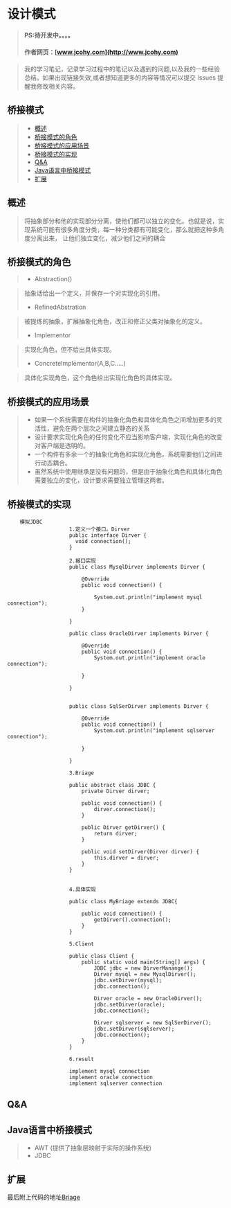 
#  设计模式
> #### PS:待开发中。。。。
> #### 作者网页：[www.jcohy.com](http://www.jcohy.com)  	

>  我的学习笔记，记录学习过程中的笔记以及遇到的问题,以及我的一些经验总结。如果出现链接失效,或者想知道更多的内容等情况可以提交 Issues 提醒我修改相关内容。

## 桥接模式
> * [概述](#gaishu)
> * [桥接模式的角色](#role)
> * [桥接模式的应用场景](#sign)
> * [桥接模式的实现](#shixian)
> * [Q&A](#qa)
> * [Java语言中桥接模式](#java)
> * [扩展](#kuozhan)

<p id="gaishu">

##  概述

>  将抽象部分和他的实现部分分离，使他们都可以独立的变化。也就是说，实现系统可能有很多角度分类，每一种分类都有可能变化，那么就把这种多角度分离出来，
>  让他们独立变化，减少他们之间的耦合


<p id="role">

## 桥接模式的角色

>  *  Abstraction()

>   抽象话给出一个定义，并保存一个对实现化的引用。
>  *  RefinedAbstration

>  被提炼的抽象，扩展抽象化角色，改正和修正父类对抽象化的定义。
>  *  Implementor

>   实现化角色，但不给出具体实现。
>  *  ConcreteImplementor(A,B,C.....)

>  具体化实现角色，这个角色给出实现化角色的具体实现。
<p id="sign">

##  桥接模式的应用场景

>  *  如果一个系统需要在构件的抽象化角色和具体化角色之间增加更多的灵活性，避免在两个层次之间建立静态的关系
>  *  设计要求实现化角色的任何变化不应当影响客户端，实现化角色的改变对客户端是透明的。
>  *  一个构件有多余一个的抽象化角色和实现化角色。系统需要他们之间进行动态耦合。
>  *  虽然系统中使用继承是没有问题的，但是由于抽象化角色和具体化角色需要独立的变化，设计要求需要独立管理这两者。

<p id="shixian">

## 桥接模式的实现
        模拟JDBC
                        1.定义一个接口。Dirver
                        public interface Dirver {
                          void connection();
                        }
                        
                        2.接口实现
                        public class MysqlDirver implements Dirver {
                        
                            @Override
                            public void connection() {
                                
                                System.out.println("implement mysql connection");
                            }
                        
                        }
                        
                        public class OracleDirver implements Dirver {
                        
                            @Override
                            public void connection() {
                                System.out.println("implement oracle connection");
                        
                            }
                        
                        }
                        
                        
                        public class SqlSerDirver implements Dirver {
                        
                            @Override
                            public void connection() {
                                System.out.println("implement sqlserver connection");
                                
                            }
                        
                        }
                        
                        3.Briage
                        
                        public abstract class JDBC {
                            private Dirver dirver;
                        
                            public void connection() {
                                dirver.connection();
                            }
                        
                            public Dirver getDirver() {
                                return dirver;
                            }
                        
                            public void setDirver(Dirver dirver) {
                                this.dirver = dirver;
                            }
                        }
                
                            
                        4.具体实现
                        
                        public class MyBriage extends JDBC{
                        
                            public void connection() {
                                getDirver().connection();
                            }
                        }
                        
                        5.Client
                        
                        public class Client {
                            public static void main(String[] args) {
                               	JDBC jdbc = new DirverManange();
                                Dirver mysql = new MysqlDirver();
                                jdbc.setDirver(mysql);
                                jdbc.connection();
                           
                                Dirver oracle = new OracleDirver();
                                jdbc.setDirver(oracle);
                                jdbc.connection();
                           
                                Dirver sqlserver = new SqlSerDirver();
                                jdbc.setDirver(sqlserver);
                                jdbc.connection();
                            }
                        }
                
                        6.result
                        
                        implement mysql connection
                        implement oracle connection
                        implement sqlserver connection

        
        


         
<p id="qa">

##  Q&A


       
<p id="java">
        
##  Java语言中桥接模式

>  *  AWT (提供了抽象层映射于实际的操作系统)
>  *  JDBC


<p id="kuozhan">

##  扩展
    
    
    
最后附上代码的地址[Briage](https://github.com/jiachao23/IdeaStudy/tree/master/src/com/study/designpattern/Briage)    
